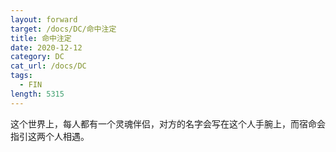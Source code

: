 ```yaml
---
layout: forward
target: /docs/DC/命中注定
title: 命中注定
date: 2020-12-12
category: DC
cat_url: /docs/DC
tags: 
  - FIN
length: 5315
---
```


这个世界上，每人都有一个灵魂伴侣，对方的名字会写在这个人手腕上，而宿命会指引这两个人相遇。
